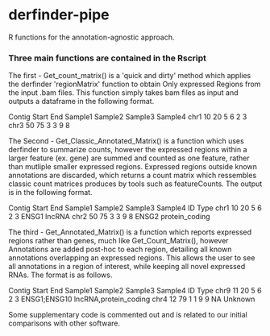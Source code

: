 # derfinder-pipe
R functions for the annotation-agnostic approach.


### Three main functions are contained in the Rscript 
The first - Get_count_matrix() is a 'quick and dirty' method which applies the derfinder 'regionMatrix' function to obtain 
Only expressed Regions from the input .bam files. This function simply takes bam files as input and outputs a dataframe in the
following format. 

Contig  Start End Sample1 Sample2 Sample3 Sample4
chr1    10    20  5       6       2       3
chr3    50    75  3       3       9       8

The Second - Get_Classic_Annotated_Matrix() is a function which uses derfinder to summarize counts, however the expressed regions 
within a larger feature (ex. gene) are summed and counted as one feature, rather than mutliple smaller expressed regions. Expressed
regions outside known annotations are discarded, which returns a count matrix which ressembles classic count matrices produces by 
tools such as featureCounts. The output is in the following format. 

Contig  Start End Sample1 Sample2 Sample3 Sample4 ID    Type
chr1    10    20  5       6       2       3       ENSG1 lncRNA
chr2    50    75  3       3       9       8       ENSG2 protein_coding

The third - Get_Annotated_Matrix() is a function which reports expressed regions rather than genes, much like Get_Count_Matrix(), however
Annotations are added post-hoc to each region, detailing all known annotations overlapping an expressed regions. 
This allows the user to see all annotations in a region of interest, while keeping all novel expressed RNAs. 
The format is as follows. 

Contig  Start End Sample1 Sample2 Sample3 Sample4 ID            Type
chr9    11    20  5       6       2       3       ENSG1;ENSG10  lncRNA,protein_coding
chr4    12    79  1       1       9       9       NA            Unknown


Some supplementary code is commented out and is related to our initial comparisons with other software.

